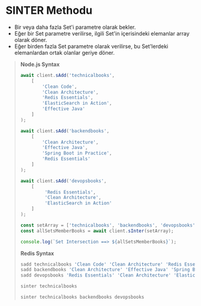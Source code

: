 # SINTER Methodu

* Bir veya daha fazla Set'i parametre olarak bekler.
* Eğer bir Set parametre verilirse, ilgili Set'in içerisindeki elemanlar array olarak döner.
* Eğer birden fazla Set parametre olarak verilirse, bu Set'lerdeki elemanlardan ortak olanlar geriye döner.
> <b>Node.js Syntax</b>
> ````javascript
> await client.sAdd('technicalbooks',
>     [
>         'Clean Code',
>         'Clean Architecture',
>         'Redis Essentials',
>         'ElasticSearch in Action',
>         'Effective Java'
>     ]
> );
>
> await client.sAdd('backendbooks',
>     [
>         'Clean Architecture',
>         'Effective Java',
>         'Spring Boot in Practice',
>         'Redis Essentials'
>     ]
> );
>
> await client.sAdd('devopsbooks',
>     [
>          'Redis Essentials',
>          'Clean Architecture',
>          'ElasticSearch in Action'
>     ]
> );
>
> const setArray = ['technicalbooks', 'backendbooks', 'devopsbooks']
> const allSetsMemberBooks = await client.sInter(setArray);
>
> console.log(`Set Intersection ==> ${allSetsMemberBooks}`);
> ````
> <b>Redis Syntax</b>
> ````SQL
> sadd technicalbooks 'Clean Code' 'Clean Architecture' 'Redis Essentials' 'ElasticSearch in Action' 'Effective Java'
> sadd backendbooks 'Clean Architecture' 'Effective Java' 'Spring Boot in Practice' 'Redis Essentials'
> sadd devopsbooks 'Redis Essentials' 'Clean Architecture' 'ElasticSearch in Action' 'Redis Essentials'
> 
> sinter technicalbooks
> 
> sinter technicalbooks backendbooks devopsbooks
> ````
